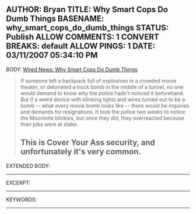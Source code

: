 AUTHOR: Bryan
TITLE: Why Smart Cops Do Dumb Things
BASENAME: why_smart_cops_do_dumb_things
STATUS: Publish
ALLOW COMMENTS: 1
CONVERT BREAKS: __default__
ALLOW PINGS: 1
DATE: 03/11/2007 05:34:10 PM
-----
BODY:
<a title="Wired News: Why Smart Cops Do Dumb Things" href="http://www.wired.com/news/columns/0,72774-0.html?tw=rss.technology">Wired News: Why Smart Cops Do Dumb Things</a>
<blockquote>
If someone left a backpack full of explosives in a crowded movie theater, or detonated a truck bomb in the middle of a tunnel, no one would demand to know why the police hadn't noticed it beforehand. But if a weird device with blinking lights and wires turned out to be a bomb -- what every movie bomb looks like -- there would be inquiries and demands for resignations. It took the police two weeks to notice the Mooninite blinkies, but once they did, they overreacted because their jobs were at stake.

This is Cover Your Ass security, and unfortunately it's very common.</blockquote>
-----
EXTENDED BODY:

-----
EXCERPT:

-----
KEYWORDS:

-----


